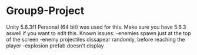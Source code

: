 # Group9-Project
Unity 5.6.3f1 Personal (64 bit) was used for this. Make sure you have 5.6.3 aswell if you want to edit this.
Known issues:
-enemies spawn just at the top of the screen
-enemy projectiles dissapear randomly, before reaching the player
-explosion prefab doesn't display
